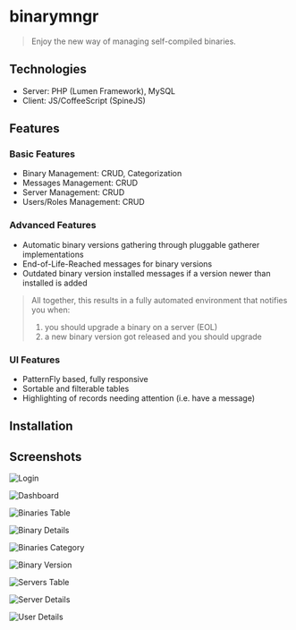 # binarymngr

> Enjoy the new way of managing self-compiled binaries.

## Technologies

- Server: PHP (Lumen Framework), MySQL
- Client: JS/CoffeeScript (SpineJS)

## Features

### Basic Features

- Binary Management: CRUD, Categorization
- Messages Management: CRUD
- Server Management: CRUD
- Users/Roles Management: CRUD

### Advanced Features

- Automatic binary versions gathering through pluggable gatherer implementations
- End-of-Life-Reached messages for binary versions
- Outdated binary version installed messages if a version newer than installed is added

> All together, this results in a fully automated environment that notifies you when:   
> 
> 1. you should upgrade a binary on a server (EOL)   
> 2. a new binary version got released and you should upgrade

### UI Features

- PatternFly based, fully responsive
- Sortable and filterable tables
- Highlighting of records needing attention (i.e. have a message)

## Installation

## Screenshots

![Login](img/01_login.jpg)

![Dashboard](img/02_dashboard.jpg)

![Binaries Table](img/03_binaries.jpg)

![Binary Details](img/04_binary.jpg)

![Binaries Category](img/05_category.jpg)

![Binary Version](img/06_version.jpg)

![Servers Table](img/07_servers.jpg)

![Server Details](img/08_server.jpg)

![User Details](img/09_user.jpg)
